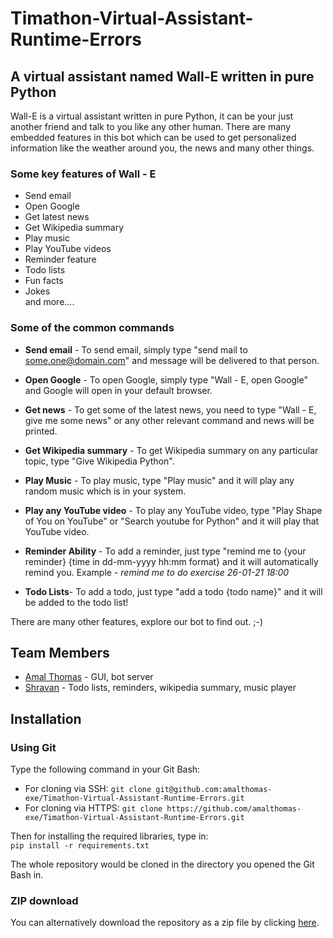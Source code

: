 # Timathon-Virtual-Assistant-Runtime-Errors
## A virtual assistant named Wall-E written in pure Python
Wall-E is a virtual assistant written in pure Python, it can be your just another friend and talk to you like any other human. There are many embedded features in this bot which can be used to get personalized information like the weather around you, the news and many other things.
### Some key features of Wall - E
- Send email
- Open Google
- Get latest news
- Get Wikipedia summary
- Play music
- Play YouTube videos
- Reminder feature
- Todo lists
- Fun facts
- Jokes 
<br>  and more....

### Some of the common commands
- **Send email** - 
To send email, simply type "send mail to some.one@domain.com" and message will be delivered to that person.

- **Open Google** - To open Google, simply type "Wall - E, open Google" and Google will open in your default browser.

- **Get news** - 
To get some of the latest news, you need to type "Wall - E, give me some news" or any other relevant command and news will be printed.

- **Get Wikipedia summary** - 
To get Wikipedia summary on any particular topic, type "Give Wikipedia Python". 

- **Play Music** - 
To play music, type "Play music" and it will play any random music which is in your system.

- **Play any YouTube video** - 
To play any YouTube video, type "Play Shape of You on YouTube" or "Search youtube for Python" and it will play that YouTube video.

- **Reminder Ability** -
To add a reminder, just type "remind me to {your reminder} {time in dd-mm-yyyy hh:mm format} and it will automatically remind you. Example - *remind me to do exercise 26-01-21 18:00*

- **Todo Lists**-
To add a todo, just type "add a todo {todo name}" and it will be added to the todo list!

There are many other features, explore our bot to find out. ;-)

## Team Members
<!-- Add what you contributed here -->
- [Amal Thomas](https://github.com/amalthomas-exe) - GUI, bot server
- [Shravan](https://github.com/Shravan-1908) - Todo lists, reminders, wikipedia summary, music player


## Installation
### Using Git
Type the following command in your Git Bash:

- For cloning via SSH:
```git clone git@github.com:amalthomas-exe/Timathon-Virtual-Assistant-Runtime-Errors.git```
- For cloning via HTTPS: ```git clone https://github.com/amalthomas-exe/Timathon-Virtual-Assistant-Runtime-Errors.git```

Then for installing the required libraries, type in:<br>
```pip install -r requirements.txt```

The whole repository would be cloned in the directory you opened the Git Bash in.

### ZIP download
You can alternatively download the repository as a zip file by clicking [here](https://github.com/amalthomas-exe/Timathon-Virtual-Assistant-Runtime-Errors/archive/main.zip).
